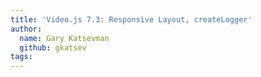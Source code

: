 ```yaml
---
title: 'Video.js 7.3: Responsive Layout, createLogger'
author:
  name: Gary Katsevman
  github: gkatsev
tags:
---
```

